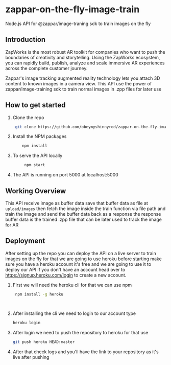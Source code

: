 # zappar-on-the-fly-image-train
Node.js API for @zappar/image-traning sdk to train images on the fly  


## Introduction
ZapWorks is the most robust AR toolkit for companies who want to push the boundaries of creativity and storytelling. Using the ZapWorks ecosystem, you can rapidly build, publish, analyze and scale immersive AR experiences across the complete customer journey.


Zappar's image tracking augmented reality technology lets you attach 3D content to known images in a camera view. This API use the power of zappar/image-training sdk to train normal images in .zpp files for later use 




## How to get started

1. Clone the repo
   ```sh
    git clone https://github.com/obeymyshinnyrod/zappar-on-the-fly-image-train
   ```
2. Install the NPM packages
   ```sh
       npm install
   ```
3. To serve the API locally 
    ```sh
         npm start
     ```
4. The API is running on port 5000 at localhost:5000


## Working Overview
This API receive image as buffer data save that buffer data as file at ``` upload/images``` then fetch the image inside the train function via file path and train the image and send the buffer data back as a response the response buffer data is the trained .zpp file that can be later used to track the image for AR

## Deployment
After setting up the repo you can deploy the API on a live server to train images on the fly for that we are going to use heroku before starting make sure you have a heroku account it's free and we are going to use it to deploy our API if you don't have an account head over to https://signup.heroku.com/login to create a new account.

1. First we will need the heroku cli for that we can use npm
   ```sh
    npm install -g heroku
 
  
2. After installing the cli we need to login to our account type
     ```sh
   heroku login
     ```
      
3. After login we need to push the repository to heroku for that use 
    ```sh
   git push heroku HEAD:master
     ```
 4. After that check logs and you'll have the link to your repository as it's live after pushing 
